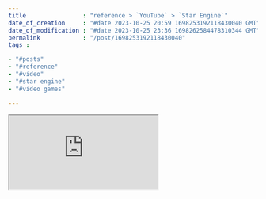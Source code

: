 ```yaml
---
title                : "reference > `YouTube` > `Star Engine`"
date_of_creation     : "#date 2023-10-25 20:59 1698253192118430040 GMT"
date_of_modification : "#date 2023-10-25 23:36 1698262584478310344 GMT"
permalink            : "/post/1698253192118430040"
tags :

- "#posts"
- "#reference"
- "#video"
- "#star engine"
- "#video games"

---
```


<div class="ratio ratio-16x9">
<iframe src="https://www.youtube-nocookie.com/embed/jfLxMvDp1Lo" title="Star Engine" allow="accelerometer; clipboard-write; encrypted-media; gyroscope; picture-in-picture" allowfullscreen></iframe>
</div>